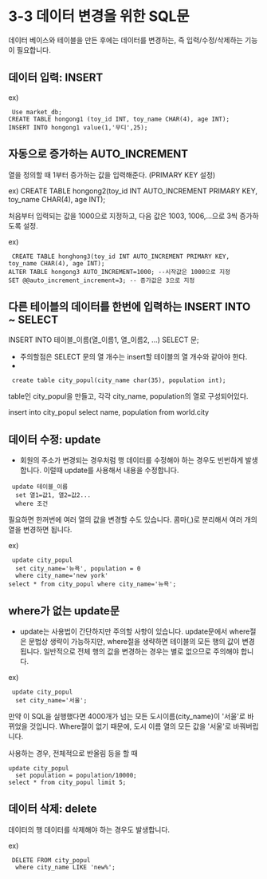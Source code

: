 # 3-3 데이터 변경을 위한 SQL문
데이터 베이스와 테이블을 만든 후에는 데이터를 변경하는, 즉 입력/수정/삭제하는 기능이 필요합니다.

## 데이터 입력: INSERT
ex)
<pre><code> Use market_db;
CREATE TABLE hongong1 (toy_id INT, toy_name CHAR(4), age INT);
INSERT INTO hongong1 value(1,'무디',25); </code></pre>

## 자동으로 증가하는 AUTO_INCREMENT
열을 정의할 때 1부터 증가하는 값을 입력해준다. (PRIMARY KEY 설정)

ex)
CREATE TABLE hongong2(toy_id INT AUTO_INCREMENT PRIMARY KEY, toy_name CHAR(4), age INT);

처음부터 입력되는 값을 1000으로 지정하고, 다음 값은 1003, 1006,...으로 3씩 증가하도록 설정.

ex)
<pre><code> CREATE TABLE honghong3(toy_id INT AUTO_INCREMENT PRIMARY KEY, toy_name CHAR(4), age INT);
ALTER TABLE hongong3 AUTO_INCREMENT=1000; --시작값은 1000으로 지정
SET @@auto_increment_increment=3; -- 증가값은 3으로 지정 </code></pre>

## 다른 테이블의 데이터를 한번에 입력하는 INSERT INTO ~ SELECT

INSERT INTO 테이블_이름(열_이름1, 열_이름2, ...) SELECT 문;
- 주의할점은 SELECT 문의 열 개수는 insert할 테이블의 열 개수와 같아야 한다.
- 
<pre><code> create table city_popul(city_name char(35), population int); </code></pre>

table인 city_popul을 만들고, 각각 city_name, population의 열로 구성되어있다.

insert into city_popul select name, population from world.city </code></pre>

## 데이터 수정: update
- 회원의 주소가 변경되는 경우처럼 행 데이터를 수정해야 하는 경우도 빈번하게 발생합니다. 이럴때 update를 사용해서 내용을 수정합니다.

<pre><code> update 테이블_이름
  set 열1=값1, 열2=값2...
  where 조건 </code></pre>

필요하면 한꺼번에 여러 열의 값을 변경할 수도 있습니다. 콤마(,)로 분리해서 여러 개의 열을 변경하면 됩니다.

ex)
<pre><code> update city_popul
  set city_name='뉴욕', population = 0
  where city_name='new york'
select * from city_popul where city_name='뉴욕'; </code></pre>

## where가 없는 update문
- update는 사용법이 간단하지만 주의할 사항이 있습니다. update문에서 where절은 문법상 생략이 가능하지만, where절을 생략하면 테이블의 모든 행의 값이 변경됩니다. 일반적으로 전체 행의 값을 변경하는 경우는 별로 없으므로 주의해야 합니다.

ex)
<pre><code> update city_popul
  set city_name='서울'; </code></pre>

만약 이 SQL을 실행했다면 4000개가 넘는 모든 도시이름(city_name)이 '서울'로 바뀌었을 것입니다.
Where절이 없기 때문에, 도시 이름 열의 모든 값을 '서울'로 바꿔버립니다.

사용하는 경우, 전체적으로 반올림 등을 할 때
<pre><code>update city_popul
  set population = population/10000;
select * from city_popul limit 5; </code></pre>

## 데이터 삭제: delete
데이터의 행 데이터를 삭제해야 하는 경우도 발생합니다.

ex)
<pre><code> DELETE FROM city_popul
  where city_name LIKE 'new%'; </code></pre>
